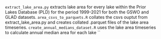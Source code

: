 `extract_lake_area.py` extracts lake area for every lake within the Prior Lakes Database (PLD) for the period 1999-2021 for both the GSWO and GLAD datasets.
`area_csvs_to_parquets.R` collates the csvs ouptut from extract_lake_area.py and creates collated .parquet files of the lake area timeseries.
`create_annual_medians_dataset.R` uses the lake area timeseries to calculate annual median area for each lake
``
